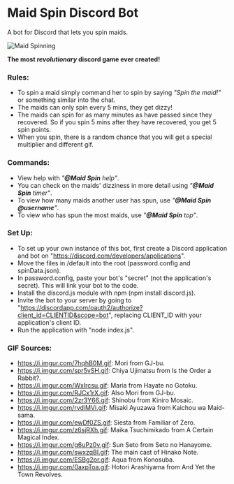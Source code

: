 # Maid Spin Discord Bot

A bot for Discord that lets you spin maids.

![Maid Spinning](https://i.imgur.com/WxIrcsu.gif)
 
**The most *revolutionary* discord game ever created!**

### Rules:
- To spin a maid simply command her to spin by saying *"Spin the maid!"* or something similar into the chat.
- The maids can only spin every 5 mins, they get dizzy!
- The maids can spin for as many minutes as have passed since they recovered. So if you spin 5 mins after they have recovered, you get 5 spin points.
- When you spin, there is a random chance that you will get a special multiplier and different gif.

### Commands:
- View help with *"**@Maid Spin** help"*.
- You can check on the maids' dizziness in more detail using *"**@Maid Spin** timer"*.
- To view how many maids another user has spun, use *"**@Maid Spin** **@username**"*.
- To view who has spun the most maids, use *"**@Maid Spin** top"*.

### Set Up:
- To set up your own instance of this bot, first create a Discord application and bot on "https://discord.com/developers/applications".
- Move the files in /default into the root (password.config and spinData.json).
- In password.config, paste your bot's "secret" (not the application's secret). This will link your bot to the code.
- Install the discord.js module with npm (npm install discord.js).
- Invite the bot to your server by going to "https://discordapp.com/oauth2/authorize?client_id=CLIENTID&scope=bot", replacing CLIENT_ID with your application's client ID.
- Run the application with "node index.js".

### GIF Sources:
- https://i.imgur.com/7hqhB0M.gif: Mori from GJ-bu.
- https://i.imgur.com/spr5vSH.gif: Chiya Ujimatsu from Is the Order a Rabbit?.
- https://i.imgur.com/WxIrcsu.gif: Maria from Hayate no Gotoku.
- https://i.imgur.com/RJCx1rX.gif: Also Mori from GJ-bu.
- https://i.imgur.com/2zr3Y66.gif: Shinobu from Kiniro Mosaic.
- https://i.imgur.com/rvdiMVi.gif: Misaki Ayuzawa from Kaichou wa Maid-sama.
- https://i.imgur.com/ewDf0ZS.gif: Siesta from Familiar of Zero.
- https://i.imgur.com/z6sjRXh.gif: Maika Tsuchimikado from A Certain Magical Index.
- https://i.imgur.com/g6uPz0v.gif: Sun Seto from Seto no Hanayome.
- https://i.imgur.com/swxzqBI.gif: The main cast of Hinako Note.
- https://i.imgur.com/ESBg2pr.gif: Aqua from Konosuba.
- https://i.imgur.com/0axpToa.gif: Hotori Arashiyama from And Yet the Town Revolves.
